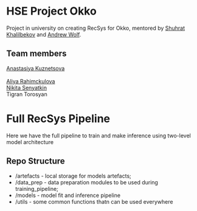 # HSE Project Okko
Project in university on creating RecSys for Okko, mentored by <a href="https://github.com/kshurik" target="_blank">Shuhrat Khalilbekov</a> and <a href="https://github.com/5x12" target="_blank">Andrew Wolf</a>.
## Team members
<a href="https://github.com/missukrof" target="_blank">Anastasiya Kuznetsova</a>
<br><br><a href="https://github.com/aliarahimckulova" target="_blank">Aliya Rahimckulova</a>
<br><a href="https://github.com/PBspacey" target="_blank">Nikita Senyatkin</a>
<br>Tigran Torosyan
# Full RecSys Pipeline
Here we have the full pipeline to train and make inference using two-level model architecture
## Repo Structure
- /artefacts - local storage for models artefacts;
- /data_prep - data preparation modules to be used during training_pipeline;
- /models - model fit and inference pipeline
- /utils - some common functions thatn can be used everywhere
